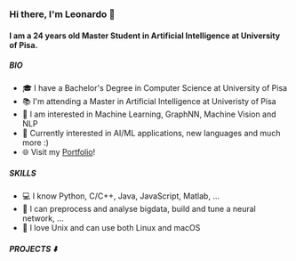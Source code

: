 ### Hi there, I'm Leonardo 👋

#### I am a 24 years old Master Student in Artificial Intelligence at University of Pisa.

##### BIO
- 🎓 I have a Bachelor's Degree in Computer Science at University of Pisa 
- 📚 I'm attending a Master in Artificial Intelligence at Univeristy of Pisa
- 🧐 I am interested in Machine Learning, GraphNN, Machine Vision and NLP
- 🌱 Currently interested in AI/ML applications, new languages and much more :)
- 🌐 Visit my [Portfolio](https://lilf4p.github.io)!

##### SKILLS
- 💻 I know Python, C/C++, Java, JavaScript, Matlab, ...
- 🧮 I can preprocess and analyse bigdata, build and tune a neural network, ...
- 💾 I love Unix and can use both Linux and macOS

##### PROJECTS ⬇️
